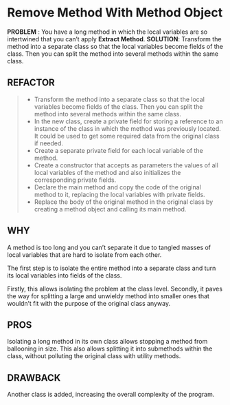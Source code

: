 # Remove Method With Method Object

**PROBLEM** : You have a long method in which the local variables are so intertwined that you can’t apply **Extract Method**.
**SOLUTION**: Transform the method into a separate class so that the local variables become fields of the class. Then you can split the method into several methods within the same class.

## REFACTOR
>* Transform the method into a separate class so that the local variables become fields of the class. Then you can split the method into several methods within the same class.
>* In the new class, create a private field for storing a reference to an instance of the class in which the method was previously located. It could be used to get some required data from the original class if needed.
>* Create a separate private field for each local variable of the method.
>* Create a constructor that accepts as parameters the values of all local variables of the method and also initializes the corresponding private fields.
>* Declare the main method and copy the code of the original method to it, replacing the local variables with private fields.
>* Replace the body of the original method in the original class by creating a method object and calling its main method.

## WHY
A method is too long and you can’t separate it due to tangled masses of local variables that are hard to isolate from each other.

The first step is to isolate the entire method into a separate class and turn its local variables into fields of the class.

Firstly, this allows isolating the problem at the class level. Secondly, it paves the way for splitting a large and unwieldy method into smaller ones that wouldn’t fit with the purpose of the original class anyway.

## PROS
Isolating a long method in its own class allows stopping a method from ballooning in size. This also allows splitting it into submethods within the class, without polluting the original class with utility methods.

## DRAWBACK
Another class is added, increasing the overall complexity of the program.